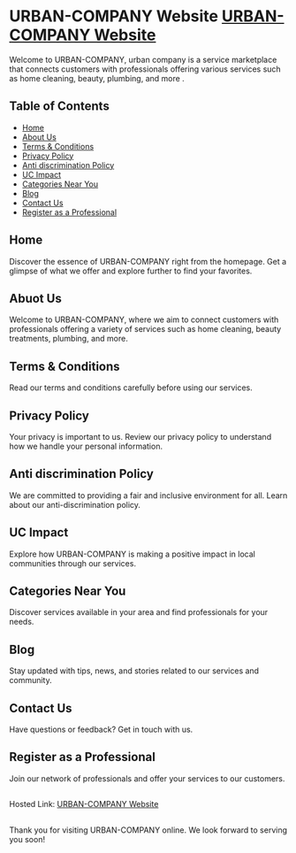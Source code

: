 
# URBAN-COMPANY Website [URBAN-COMPANY Website](https://urban-company-zeta.vercel.app/)

Welcome to URBAN-COMPANY, urban company is a service marketplace that connects customers with professionals offering various services such as home cleaning, beauty, plumbing, and more .


## Table of Contents

 - [Home](./index.html)
 - [About Us](./about%20us/index.html)
 - [Terms & Conditions](./Urban-company/terms&conditions.html)
 - [Privacy Policy](./antiDP.html)
 - [Anti discrimination Policy](./antiDP.html)
 - [UC Impact](./UC-Impact.html)
 - [Categories Near You](./categories-near-you.html)
 - [Blog](./Urban-company/blog.html)
 - [Contact Us](./Contact%20us/index.html)
  - [Register as a Professional](./Register%20as%20a%20Professional/index.html)


## Home
Discover the essence of  URBAN-COMPANY right from the homepage. Get a glimpse of what we offer and explore further to find your favorites.

## Abuot Us
Welcome to URBAN-COMPANY, where we aim to connect customers with professionals offering a variety of services such as home cleaning, beauty treatments, plumbing, and more.

## Terms & Conditions
Read our terms and conditions carefully before using our services.


## Privacy Policy
Your privacy is important to us. Review our privacy policy to understand how we handle your personal information.

## Anti discrimination Policy 
We are committed to providing a fair and inclusive environment for all. Learn about our anti-discrimination policy.

## UC Impact
Explore how URBAN-COMPANY is making a positive impact in local communities through our services.

## Categories Near You
Discover services available in your area and find professionals for your needs.

## Blog
Stay updated with tips, news, and stories related to our services and community.

## Contact Us
Have questions or feedback? Get in touch with us.

## Register as a Professional
Join our network of professionals and offer your services to our customers.

## 
Hosted Link: [URBAN-COMPANY Website](https://urban-company-zeta.vercel.app/)


## 
Thank you for visiting  URBAN-COMPANY online. We look forward to serving you soon!
